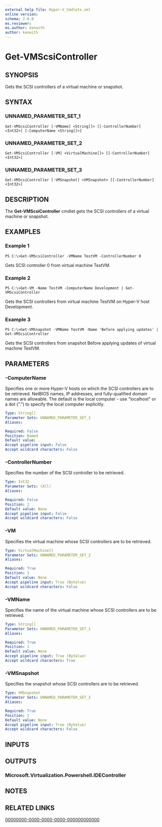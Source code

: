 ```yaml
---
external help file: Hyper-V_Cmdlets.xml
online version: 
schema: 2.0.0
ms.reviewer:
ms.author: kenwith
author: kenwith
---
```


# Get-VMScsiController

## SYNOPSIS
Gets the SCSI controllers of a virtual machine or snapshot.

## SYNTAX

### UNNAMED_PARAMETER_SET_1
```
Get-VMScsiController [-VMName] <String[]> [[-ControllerNumber] <Int32>] [-ComputerName <String[]>]
```

### UNNAMED_PARAMETER_SET_2
```
Get-VMScsiController [-VM] <VirtualMachine[]> [[-ControllerNumber] <Int32>]
```

### UNNAMED_PARAMETER_SET_3
```
Get-VMScsiController [-VMSnapshot] <VMSnapshot> [[-ControllerNumber] <Int32>]
```

## DESCRIPTION
The **Get-VMScsiController** cmdlet gets the SCSI controllers of a virtual machine or snapshot.

## EXAMPLES

### Example 1
```
PS C:\>Get-VMScsiController -VMName TestVM -ControllerNumber 0
```

Gets SCSI controller 0 from virtual machine TestVM.

### Example 2
```
PS C:\>Get-VM -Name TestVM -ComputerName Development | Get-VMScsiController
```

Gets the SCSI controllers from virtual machine TestVM on Hyper-V host Development.

### Example 3
```
PS C:\>Get-VMSnapshot -VMName TestVM -Name 'Before applying updates' | Get-VMScsiController
```

Gets the SCSI controllers from snapshot Before applying updates of virtual machine TestVM.

## PARAMETERS

### -ComputerName
Specifies one or more Hyper-V hosts on which the SCSI controllers are to be retrieved.
NetBIOS names, IP addresses, and fully-qualified domain names are allowable.
The default is the local computer - use "localhost" or a dot (".") to specify the local computer explicitly.

```yaml
Type: String[]
Parameter Sets: UNNAMED_PARAMETER_SET_1
Aliases: 

Required: False
Position: Named
Default value: .
Accept pipeline input: False
Accept wildcard characters: False
```

### -ControllerNumber
Specifies the number of the SCSI controller to be retrieved.

```yaml
Type: Int32
Parameter Sets: (All)
Aliases: 

Required: False
Position: 2
Default value: None
Accept pipeline input: False
Accept wildcard characters: False
```

### -VM
Specifies the virtual machine whose SCSI controllers are to be retrieved.

```yaml
Type: VirtualMachine[]
Parameter Sets: UNNAMED_PARAMETER_SET_2
Aliases: 

Required: True
Position: 1
Default value: None
Accept pipeline input: True (ByValue)
Accept wildcard characters: False
```

### -VMName
Specifies the name of the virtual machine whose SCSI controllers are to be retrieved.

```yaml
Type: String[]
Parameter Sets: UNNAMED_PARAMETER_SET_1
Aliases: 

Required: True
Position: 1
Default value: None
Accept pipeline input: True (ByValue)
Accept wildcard characters: True
```

### -VMSnapshot
Specifies the snapshot whose SCSI controllers are to be retrieved.

```yaml
Type: VMSnapshot
Parameter Sets: UNNAMED_PARAMETER_SET_3
Aliases: 

Required: True
Position: 1
Default value: None
Accept pipeline input: True (ByValue)
Accept wildcard characters: False
```

## INPUTS

## OUTPUTS

### Microsoft.Virtualization.Powershell.IDEController

## NOTES

## RELATED LINKS

[00000000-0000-0000-0000-000000000000](00000000-0000-0000-0000-000000000000)
